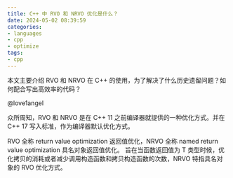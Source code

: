 ```yaml
---
title: C++ 中 RVO 和 NRVO 优化是什么？
date: 2024-05-02 08:39:59
categories:
- languages
- cpp
- optimize
tags:
- cpp
---
```


本文主要介绍 RVO 和 NRVO 在 C++ 的使用，为了解决了什么历史遗留问题？如何配合写出高效率的代码？

<!-- more -->

@love1angel

众所周知，RVO 和 NRVO 是在 C++ 11 之前编译器就提供的一种优化方式。并在 C++ 17 写入标准，作为编译器默认优化方式。

RVO 全称 return value optimization 返回值优化，NRVO 全称 named return value optimization 具名对象返回值优化。
旨在当函数返回值为 T 类型时候，优化拷贝的消耗或者减少调用构造函数和拷贝构造函数的次数，NRVO 特指具名对象的 RVO 优化方式。
